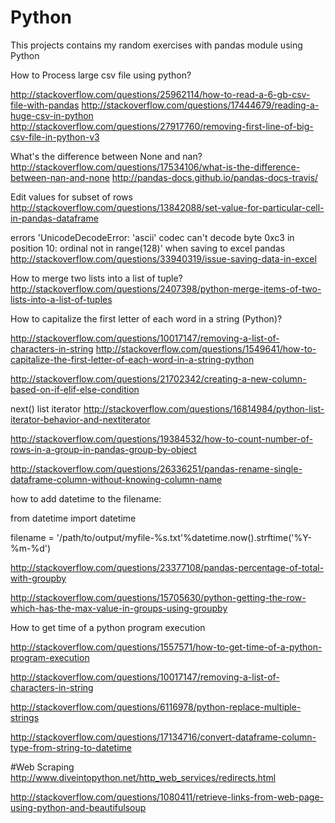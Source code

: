 # Python


This projects contains my random exercises with pandas module using Python

How to Process large csv file using python?

http://stackoverflow.com/questions/25962114/how-to-read-a-6-gb-csv-file-with-pandas
http://stackoverflow.com/questions/17444679/reading-a-huge-csv-in-python
http://stackoverflow.com/questions/27917760/removing-first-line-of-big-csv-file-in-python-v3


What's the difference between None and nan?
http://stackoverflow.com/questions/17534106/what-is-the-difference-between-nan-and-none
http://pandas-docs.github.io/pandas-docs-travis/

Edit values for subset of rows
http://stackoverflow.com/questions/13842088/set-value-for-particular-cell-in-pandas-dataframe

errors 'UnicodeDecodeError: 'ascii' codec can't decode byte 0xc3 in position 10: ordinal not in range(128)' when saving to excel pandas
http://stackoverflow.com/questions/33940319/issue-saving-data-in-excel

How to merge two lists into a list of tuple?
http://stackoverflow.com/questions/2407398/python-merge-items-of-two-lists-into-a-list-of-tuples

How to capitalize the first letter of each word in a string (Python)?


http://stackoverflow.com/questions/10017147/removing-a-list-of-characters-in-string
http://stackoverflow.com/questions/1549641/how-to-capitalize-the-first-letter-of-each-word-in-a-string-python


http://stackoverflow.com/questions/21702342/creating-a-new-column-based-on-if-elif-else-condition

next() list iterator
http://stackoverflow.com/questions/16814984/python-list-iterator-behavior-and-nextiterator

http://stackoverflow.com/questions/19384532/how-to-count-number-of-rows-in-a-group-in-pandas-group-by-object

http://stackoverflow.com/questions/26336251/pandas-rename-single-dataframe-column-without-knowing-column-name

how to add datetime to the filename:

from datetime import datetime

filename = '/path/to/output/myfile-%s.txt'%datetime.now().strftime('%Y-%m-%d')

http://stackoverflow.com/questions/23377108/pandas-percentage-of-total-with-groupby

http://stackoverflow.com/questions/15705630/python-getting-the-row-which-has-the-max-value-in-groups-using-groupby

How to get time of a python program execution

http://stackoverflow.com/questions/1557571/how-to-get-time-of-a-python-program-execution


http://stackoverflow.com/questions/10017147/removing-a-list-of-characters-in-string

http://stackoverflow.com/questions/6116978/python-replace-multiple-strings

http://stackoverflow.com/questions/17134716/convert-dataframe-column-type-from-string-to-datetime

#Web Scraping
http://www.diveintopython.net/http_web_services/redirects.html

http://stackoverflow.com/questions/1080411/retrieve-links-from-web-page-using-python-and-beautifulsoup


